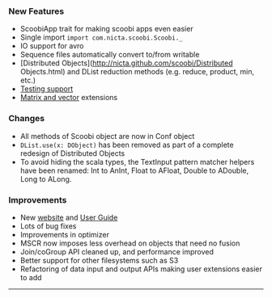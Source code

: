 ### New Features

 * ScoobiApp trait for making scoobi apps even easier 
 * Single import `import com.nicta.scoobi.Scoobi._`
 * IO support for avro
 * Sequence files automatically convert to/from writable
 * [Distributed Objects](http://nicta.github.com/scoobi/Distributed Objects.html) and DList reduction methods (e.g. reduce, product, min, etc.)
 * [Testing support](http://nicta.github.com/scoobi/guide/Testing%20guide.html#Testing+guide)
 * [Matrix and vector](http://nicta.github.com/scoobi/guide/Extensions.html) extensions


### Changes

 * All methods of Scoobi object are now in Conf object
 * `DList.use(x: DObject)` has been removed as part of a complete redesign of Distributed Objects
 * To avoid hiding the scala types, the TextInput pattern matcher helpers have been renamed: Int to AnInt, Float to AFloat, Double to ADouble, Long to ALong.

### Improvements

 * New [website](http://nicta.github.com/scoobi) and [User Guide](http://nicta.github.com/scoobi/guide/User%20Guide.html#User+Guide)
 * Lots of bug fixes
 * Improvements in optimizer
 * MSCR now imposes less overhead on objects that need no fusion
 * Join/coGroup API cleaned up, and performance improved
 * Better support for other filesystems such as S3
 * Refactoring of data input and output APIs making user extensions easier to add

------ 
